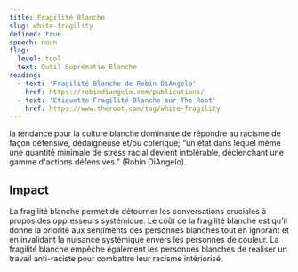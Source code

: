 ```yaml
---
title: Fragilité Blanche
slug: white-fragility
defined: true
speech: noun
flag:
  level: tool
  text: Outil Suprématie Blanche
reading:
  - text: 'Fragilité Blanche de Robin DiAngelo'
    href: https://robindiangelo.com/publications/
  - text: 'Etiquette Fragilité Blanche sur The Root'
    href: https://www.theroot.com/tag/white-fragility
---
```


la tendance pour la culture blanche dominante de répondre au racisme de façon défensive, dédaigneuse et/ou colérique; “un état dans lequel même une quantité minimale de stress racial devient intolérable, déclenchant une gamme d'actions défensives.” (Robin DiAngelo).

## Impact

La fragilité blanche permet de détourner les conversations cruciales à propos des oppresseurs systémique. Le coût de la fragilité blanche est qu'il donne la priorité aux sentiments des personnes blanches tout en ignorant et en invalidant la nuisance systémique envers les personnes de couleur. La fragilité blanche empêche également les personnes blanches de réaliser un travail anti-raciste pour combattre leur racisme intériorisé.

